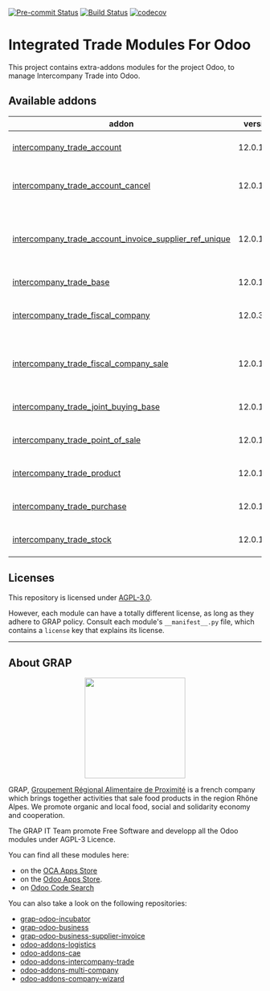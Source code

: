 
<!-- /!\ Non OCA Context : Set here the badge of your runbot / runboat instance. -->
[![Pre-commit Status](https://github.com/grap/odoo-addons-intercompany-trade/actions/workflows/pre-commit.yml/badge.svg?branch=12.0)](https://github.com/grap/odoo-addons-intercompany-trade/actions/workflows/pre-commit.yml?query=branch%3A12.0)
[![Build Status](https://github.com/grap/odoo-addons-intercompany-trade/actions/workflows/test.yml/badge.svg?branch=12.0)](https://github.com/grap/odoo-addons-intercompany-trade/actions/workflows/test.yml?query=branch%3A12.0)
[![codecov](https://codecov.io/gh/grap/odoo-addons-intercompany-trade/branch/12.0/graph/badge.svg)](https://codecov.io/gh/grap/odoo-addons-intercompany-trade)
<!-- /!\ Non OCA Context : Set here the badge of your translation instance. -->

<!-- /!\ do not modify above this line -->

# Integrated Trade Modules For Odoo

This project contains extra-addons modules for the project Odoo, to manage Intercompany Trade into Odoo.

<!-- /!\ do not modify below this line -->

<!-- prettier-ignore-start -->

[//]: # (addons)

Available addons
----------------
addon | version | maintainers | summary
--- | --- | --- | ---
[intercompany_trade_account](intercompany_trade_account/) | 12.0.1.1.4 |  | Intercompany Trade - Account
[intercompany_trade_account_cancel](intercompany_trade_account_cancel/) | 12.0.1.1.3 |  | Intercompany Trade - Account Cancel
[intercompany_trade_account_invoice_supplier_ref_unique](intercompany_trade_account_invoice_supplier_ref_unique/) | 12.0.1.1.3 |  | Intercompany Trade - Account Invoice Supplier Ref Unique
[intercompany_trade_base](intercompany_trade_base/) | 12.0.1.1.4 |  | Intercompany Trade - Base
[intercompany_trade_fiscal_company](intercompany_trade_fiscal_company/) | 12.0.3.0.0 |  | Intercompany Trade - Fiscal Company
[intercompany_trade_fiscal_company_sale](intercompany_trade_fiscal_company_sale/) | 12.0.1.0.1 |  | Intercompany Trade - Fiscal Company - Sale
[intercompany_trade_joint_buying_base](intercompany_trade_joint_buying_base/) | 12.0.1.0.2 |  | Intercompany Trade - Joint Buying Base
[intercompany_trade_point_of_sale](intercompany_trade_point_of_sale/) | 12.0.1.1.1 |  | Intercompany Trade - Point Of Sale
[intercompany_trade_product](intercompany_trade_product/) | 12.0.1.1.3 |  | Intercompany Trade - Product
[intercompany_trade_purchase](intercompany_trade_purchase/) | 12.0.1.1.1 |  | Intercompany Trade - Purchase
[intercompany_trade_stock](intercompany_trade_stock/) | 12.0.1.0.4 |  | Intercompany Trade - Stock

[//]: # (end addons)

<!-- prettier-ignore-end -->

## Licenses

This repository is licensed under [AGPL-3.0](LICENSE).

However, each module can have a totally different license, as long as they adhere to GRAP
policy. Consult each module's `__manifest__.py` file, which contains a `license` key
that explains its license.

----

## About GRAP

<p align="center">
   <img src="http://www.grap.coop/wp-content/uploads/2016/11/GRAP.png" width="200"/>
</p>

GRAP, [Groupement Régional Alimentaire de Proximité](http://www.grap.coop) is a
french company which brings together activities that sale food products in the
region Rhône Alpes. We promote organic and local food, social and solidarity
economy and cooperation.

The GRAP IT Team promote Free Software and developp all the Odoo modules under
AGPL-3 Licence.

You can find all these modules here:

* on the [OCA Apps Store](https://odoo-community.org/shop?&search=GRAP)
* on the [Odoo Apps Store](https://www.odoo.com/apps/modules/browse?author=GRAP).
* on [Odoo Code Search](https://odoo-code-search.com/ocs/search?q=author%3AOCA+author%3AGRAP)

You can also take a look on the following repositories:

* [grap-odoo-incubator](https://github.com/grap/grap-odoo-incubator)
* [grap-odoo-business](https://github.com/grap/grap-odoo-business)
* [grap-odoo-business-supplier-invoice](https://github.com/grap/grap-odoo-business-supplier-invoice)
* [odoo-addons-logistics](https://github.com/grap/odoo-addons-logistics)
* [odoo-addons-cae](https://github.com/grap/odoo-addons-cae)
* [odoo-addons-intercompany-trade](https://github.com/grap/odoo-addons-intercompany-trade)
* [odoo-addons-multi-company](https://github.com/grap/odoo-addons-multi-company)
* [odoo-addons-company-wizard](https://github.com/grap/odoo-addons-company-wizard)
